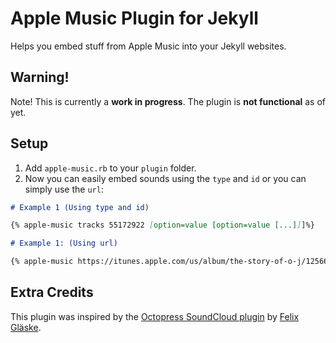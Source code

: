 # Apple Music Plugin for Jekyll

Helps you embed stuff from Apple Music into your Jekyll websites.

## Warning!
Note! This is currently a **work in progress**. The plugin is **not functional** as of yet.

## Setup

1. Add ```apple-music.rb``` to your ```plugin``` folder.
2. Now you can easily embed sounds using the ```type``` and ```id``` or you can simply use the ```url```:

```markdown
# Example 1 (Using type and id)

{% apple-music tracks 55172922 [option=value [option=value [...]]]%}

# Example 1: (Using url)

{% apple-music https://itunes.apple.com/us/album/the-story-of-o-j/1256675529?i=1256675690 [option=value [option=value [...]]]%}
```

## Extra Credits

This plugin was inspired by the [Octopress SoundCloud plugin](https://github.com/soupdiver/octopress-soundcloud) by [Felix Gläske](https://github.com/soupdiver).
